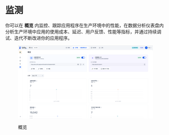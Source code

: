 # 监测

你可以在 **概览** 内监控、跟踪应用程序在生产环境中的性能，在数据分析仪表盘内分析生产环境中应用的使用成本、延迟、用户反馈、性能等指标，并通过持续调试、迭代不断改进你的应用程序。

<figure><img src="../../.gitbook/assets/image (1) (1) (1) (1) (1) (1).png" alt=""><figcaption><p>概览</p></figcaption></figure>
